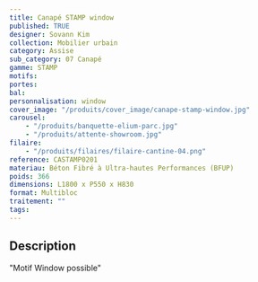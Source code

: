 ```yaml
---
title: Canapé STAMP window
published: TRUE
designer: Sovann Kim
collection: Mobilier urbain
category: Assise
sub_category: 07 Canapé
gamme: STAMP
motifs:
portes:
bal:
personnalisation: window
cover_image: "/produits/cover_image/canape-stamp-window.jpg"
carousel:
    - "/produits/banquette-elium-parc.jpg"
    - "/produits/attente-showroom.jpg"
filaire:
    - "/produits/filaires/filaire-cantine-04.png"
reference: CASTAMP0201
materiau: Béton Fibré à Ultra-hautes Performances (BFUP)
poids: 366
dimensions: L1800 x P550 x H830
format: Multibloc
traitement: ""
tags:
---
```


## Description

"Motif Window possible"
